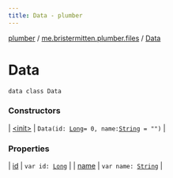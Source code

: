 ```yaml
---
title: Data - plumber
---
```


[plumber](../../index.html) / [me.bristermitten.plumber.files](../index.html) / [Data](./index.html)

# Data

`data class Data`

### Constructors

| [&lt;init&gt;](-init-.html) | `Data(id: `[`Long`](https://kotlinlang.org/api/latest/jvm/stdlib/kotlin/-long/index.html)` = 0, name: `[`String`](https://kotlinlang.org/api/latest/jvm/stdlib/kotlin/-string/index.html)` = "")` |

### Properties

| [id](id.html) | `var id: `[`Long`](https://kotlinlang.org/api/latest/jvm/stdlib/kotlin/-long/index.html) |
| [name](name.html) | `var name: `[`String`](https://kotlinlang.org/api/latest/jvm/stdlib/kotlin/-string/index.html) |

